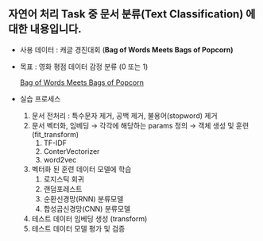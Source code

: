 ## 자연어 처리 Task 중 문서 분류(Text Classification) 에 대한 내용입니다.

- 사용 데이터 : 캐글 경진대회 (****Bag of Words Meets Bags of Popcorn)****
- 목표 : 영화 평점 데이터 감정 분류 (0 또는 1)
    
    [Bag of Words Meets Bags of Popcorn](https://www.kaggle.com/competitions/word2vec-nlp-tutorial)
    
- 실습 프로세스
    1. 문서 전처리 : 특수문자 제거, 공백 제거, 불용어(stopword) 제거
    2. 문서 벡터화, 임베딩 → 각각에 해당하는 params 정의 → 객체 생성 및 훈련 (fit_transform)
        1. TF-IDF
        2. ConterVectorizer
        3. word2vec
    3. 벡터화 된 훈련 데이터 모델에 학습
        1. 로지스틱 회귀
        2. 랜덤포레스트
        3. 순환신경망(RNN) 분류모델
        4. 합성곱신경망(CNN) 분류모델
    4. 테스트 데이터 임베딩 생성 (transform)
    5. 테스트 데이터 모델 평가 및 검증
